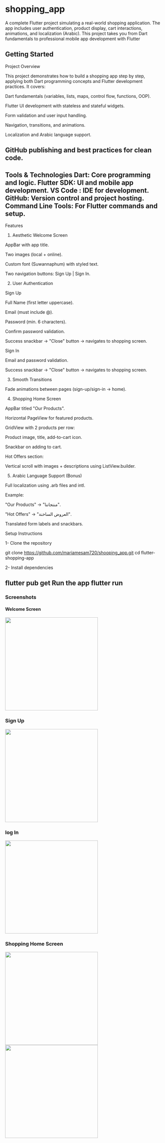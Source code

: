 # shopping_app

A complete Flutter project simulating a real-world shopping application. The app includes user authentication, product display, cart interactions, animations, and localization (Arabic). This project takes you from Dart fundamentals to professional mobile app development with Flutter
## Getting Started

Project Overview

This project demonstrates how to build a shopping app step by step, applying both Dart programming concepts and Flutter development practices. It covers:

Dart fundamentals (variables, lists, maps, control flow, functions, OOP).

Flutter UI development with stateless and stateful widgets.

Form validation and user input handling.

Navigation, transitions, and animations.

Localization and Arabic language support.

GitHub publishing and best practices for clean code.
-------------------------------------------------------------
Tools & Technologies
Dart: Core programming and logic.
Flutter SDK: UI and mobile app development.
VS Code : IDE for development.
GitHub: Version control and project hosting.
Command Line Tools: For Flutter commands and setup.
--------------------------------------------------
Features
1. Aesthetic Welcome Screen

AppBar with app title.

Two images (local + online).

Custom font (Suwannaphum) with styled text.

Two navigation buttons: Sign Up | Sign In.

2. User Authentication

Sign Up

Full Name (first letter uppercase).

Email (must include @).

Password (min. 6 characters).

Confirm password validation.

Success snackbar → "Close" button → navigates to shopping screen.

Sign In

Email and password validation.

Success snackbar → "Close" button → navigates to shopping screen.

3. Smooth Transitions

Fade animations between pages (sign-up/sign-in → home).

4. Shopping Home Screen

AppBar titled "Our Products".

Horizontal PageView for featured products.

GridView with 2 products per row:

Product image, title, add-to-cart icon.

Snackbar on adding to cart.

Hot Offers section:

Vertical scroll with images + descriptions using ListView.builder.

5. Arabic Language Support (Bonus)

Full localization using .arb files and intl.

Example:

"Our Products" → "منتجاتنا".

"Hot Offers" → "العروض الساخنة".

Translated form labels and snackbars.

Setup Instructions

1- Clone the repository

git clone https://github.com/mariamesam720/shooping_app.git
cd flutter-shopping-app

2- Install dependencies

flutter pub get
Run the app
flutter run
----------------------------
### Screenshots  

#### Welcome Screen  
<img src="assets/screenshots/Welcome.png" width="300">  

### Sign Up  
<img src="assets/screenshots/sign_up.png" width="300">  

### log In  
<img src="assets/screenshots/Login.png" width="300">  

### Shopping Home Screen  
<img src="assets/screenshots/Home.png" width="300"> 
<img src="assets/screenshots/Hot_offers.png" width="300"> 



